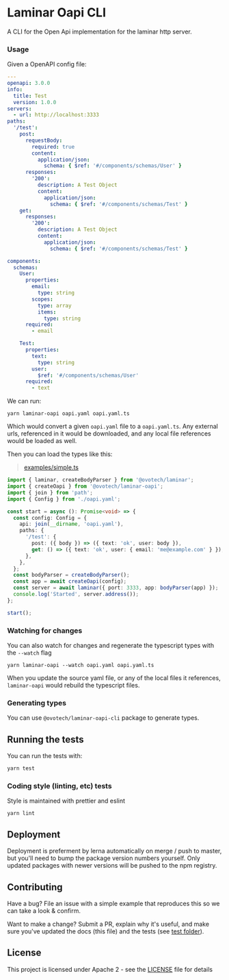 # Laminar Oapi CLI

A CLI for the Open Api implementation for the laminar http server.

### Usage

Given a OpenAPI config file:

```yaml
---
openapi: 3.0.0
info:
  title: Test
  version: 1.0.0
servers:
  - url: http://localhost:3333
paths:
  '/test':
    post:
      requestBody:
        required: true
        content:
          application/json:
            schema: { $ref: '#/components/schemas/User' }
      responses:
        '200':
          description: A Test Object
          content:
            application/json:
              schema: { $ref: '#/components/schemas/Test' }
    get:
      responses:
        '200':
          description: A Test Object
          content:
            application/json:
              schema: { $ref: '#/components/schemas/Test' }

components:
  schemas:
    User:
      properties:
        email:
          type: string
        scopes:
          type: array
          items:
            type: string
      required:
        - email

    Test:
      properties:
        text:
          type: string
        user:
          $ref: '#/components/schemas/User'
      required:
        - text
```

We can run:

```
yarn laminar-oapi oapi.yaml oapi.yaml.ts
```

Which would convert a given `oapi.yaml` file to a `oapi.yaml.ts`. Any external urls, referenced in it would be downloaded, and any local file references would be loaded as well.

Then you can load the types like this:

> [examples/simple.ts](examples/simple.ts)

```typescript
import { laminar, createBodyParser } from '@ovotech/laminar';
import { createOapi } from '@ovotech/laminar-oapi';
import { join } from 'path';
import { Config } from './oapi.yaml';

const start = async (): Promise<void> => {
  const config: Config = {
    api: join(__dirname, 'oapi.yaml'),
    paths: {
      '/test': {
        post: ({ body }) => ({ text: 'ok', user: body }),
        get: () => ({ text: 'ok', user: { email: 'me@example.com' } }),
      },
    },
  };
  const bodyParser = createBodyParser();
  const app = await createOapi(config);
  const server = await laminar({ port: 3333, app: bodyParser(app) });
  console.log('Started', server.address());
};

start();
```

### Watching for changes

You can also watch for changes and regenerate the typescript types with the `--watch` flag

```
yarn laminar-oapi --watch oapi.yaml oapi.yaml.ts
```

When you update the source yaml file, or any of the local files it references, `laminar-oapi` would rebuild the typescript files.

### Generating types

You can use `@ovotech/laminar-oapi-cli` package to generate types.

## Running the tests

You can run the tests with:

```bash
yarn test
```

### Coding style (linting, etc) tests

Style is maintained with prettier and eslint

```
yarn lint
```

## Deployment

Deployment is preferment by lerna automatically on merge / push to master, but you'll need to bump the package version numbers yourself. Only updated packages with newer versions will be pushed to the npm registry.

## Contributing

Have a bug? File an issue with a simple example that reproduces this so we can take a look & confirm.

Want to make a change? Submit a PR, explain why it's useful, and make sure you've updated the docs (this file) and the tests (see [test folder](test)).

## License

This project is licensed under Apache 2 - see the [LICENSE](LICENSE) file for details
